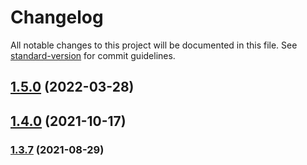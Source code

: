 # Changelog

All notable changes to this project will be documented in this file. See [standard-version](https://github.com/conventional-changelog/standard-version) for commit guidelines.

## [1.5.0](https://github.com/toshimaru/auto-author-assign/compare/v1.4.0...v1.5.0) (2022-03-28)

## [1.4.0](https://github.com/toshimaru/auto-author-assign/compare/v1.3.7...v1.4.0) (2021-10-17)

### [1.3.7](https://github.com/toshimaru/auto-author-assign/compare/v1.3.6...v1.3.7) (2021-08-29)
